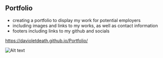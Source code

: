 ## Portfolio

   * creating a portfolio to display my work for potential employers
   * including images and links to my works, as well as contact information
   * footers including links to my github and socials

   https://davioletdeath.github.io/Portfolio/

   ![Alt text](https://cdn.discordapp.com/attachments/677340058000424970/715308218833829968/Screenshot_149.png "Portfolio page")